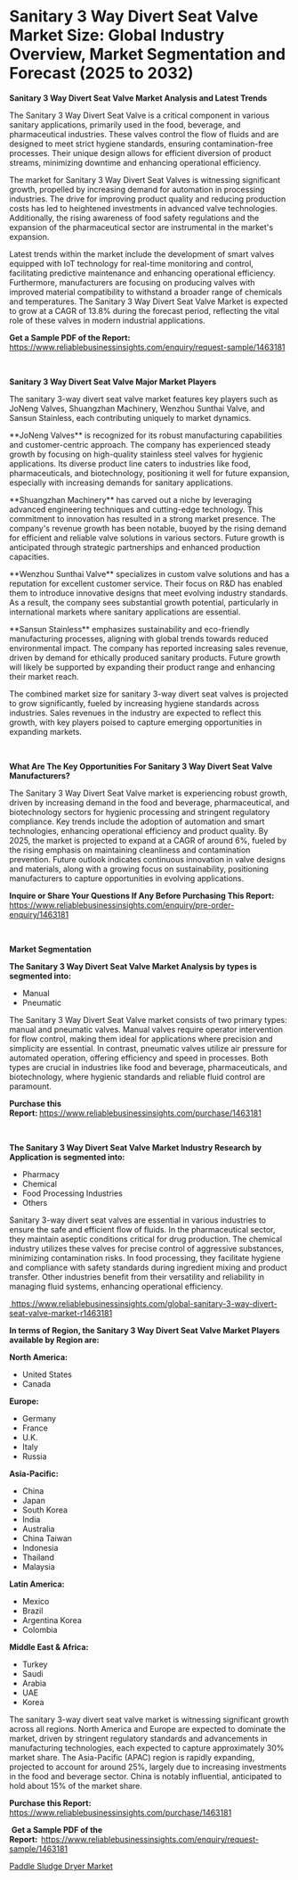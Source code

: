 <p><h1>Sanitary 3 Way Divert Seat Valve Market Size: Global Industry Overview, Market Segmentation and Forecast (2025 to 2032)</h1></p><p><strong>Sanitary 3 Way Divert Seat Valve Market Analysis and Latest Trends</strong></p>
<p><p>The Sanitary 3 Way Divert Seat Valve is a critical component in various sanitary applications, primarily used in the food, beverage, and pharmaceutical industries. These valves control the flow of fluids and are designed to meet strict hygiene standards, ensuring contamination-free processes. Their unique design allows for efficient diversion of product streams, minimizing downtime and enhancing operational efficiency.</p><p>The market for Sanitary 3 Way Divert Seat Valves is witnessing significant growth, propelled by increasing demand for automation in processing industries. The drive for improving product quality and reducing production costs has led to heightened investments in advanced valve technologies. Additionally, the rising awareness of food safety regulations and the expansion of the pharmaceutical sector are instrumental in the market's expansion.</p><p>Latest trends within the market include the development of smart valves equipped with IoT technology for real-time monitoring and control, facilitating predictive maintenance and enhancing operational efficiency. Furthermore, manufacturers are focusing on producing valves with improved material compatibility to withstand a broader range of chemicals and temperatures. The Sanitary 3 Way Divert Seat Valve Market is expected to grow at a CAGR of 13.8% during the forecast period, reflecting the vital role of these valves in modern industrial applications.</p></p>
<p><strong>Get a Sample PDF of the Report:&nbsp;</strong> <a href="https://www.reliablebusinessinsights.com/enquiry/request-sample/1463181?utm_campaign=3128&utm_medium=2&utm_source=Github&utm_content=ia&utm_term=12042025&utm_id=sanitary-3-way-divert-seat-valve">https://www.reliablebusinessinsights.com/enquiry/request-sample/1463181</a></p>
<p>&nbsp;</p>
<p><strong>Sanitary 3 Way Divert Seat Valve Major Market Players</strong></p>
<p><p>The sanitary 3-way divert seat valve market features key players such as JoNeng Valves, Shuangzhan Machinery, Wenzhou Sunthai Valve, and Sansun Stainless, each contributing uniquely to market dynamics.</p><p>**JoNeng Valves** is recognized for its robust manufacturing capabilities and customer-centric approach. The company has experienced steady growth by focusing on high-quality stainless steel valves for hygienic applications. Its diverse product line caters to industries like food, pharmaceuticals, and biotechnology, positioning it well for future expansion, especially with increasing demands for sanitary applications.</p><p>**Shuangzhan Machinery** has carved out a niche by leveraging advanced engineering techniques and cutting-edge technology. This commitment to innovation has resulted in a strong market presence. The company's revenue growth has been notable, buoyed by the rising demand for efficient and reliable valve solutions in various sectors. Future growth is anticipated through strategic partnerships and enhanced production capacities.</p><p>**Wenzhou Sunthai Valve** specializes in custom valve solutions and has a reputation for excellent customer service. Their focus on R&D has enabled them to introduce innovative designs that meet evolving industry standards. As a result, the company sees substantial growth potential, particularly in international markets where sanitary applications are essential.</p><p>**Sansun Stainless** emphasizes sustainability and eco-friendly manufacturing processes, aligning with global trends towards reduced environmental impact. The company has reported increasing sales revenue, driven by demand for ethically produced sanitary products. Future growth will likely be supported by expanding their product range and enhancing their market reach.</p><p>The combined market size for sanitary 3-way divert seat valves is projected to grow significantly, fueled by increasing hygiene standards across industries. Sales revenues in the industry are expected to reflect this growth, with key players poised to capture emerging opportunities in expanding markets.</p></p>
<p>&nbsp;</p>
<p><strong>What Are The Key Opportunities For Sanitary 3 Way Divert Seat Valve Manufacturers?</strong></p>
<p><p>The Sanitary 3 Way Divert Seat Valve market is experiencing robust growth, driven by increasing demand in the food and beverage, pharmaceutical, and biotechnology sectors for hygienic processing and stringent regulatory compliance. Key trends include the adoption of automation and smart technologies, enhancing operational efficiency and product quality. By 2025, the market is projected to expand at a CAGR of around 6%, fueled by the rising emphasis on maintaining cleanliness and contamination prevention. Future outlook indicates continuous innovation in valve designs and materials, along with a growing focus on sustainability, positioning manufacturers to capture opportunities in evolving applications.</p></p>
<p><strong>Inquire or Share Your Questions If Any Before Purchasing This Report:</strong> <a href="https://www.reliablebusinessinsights.com/enquiry/pre-order-enquiry/1463181?utm_campaign=3128&utm_medium=2&utm_source=Github&utm_content=ia&utm_term=12042025&utm_id=sanitary-3-way-divert-seat-valve">https://www.reliablebusinessinsights.com/enquiry/pre-order-enquiry/1463181</a></p>
<p>&nbsp;</p>
<p><strong>Market Segmentation</strong></p>
<p><strong>The Sanitary 3 Way Divert Seat Valve Market Analysis by types is segmented into:</strong></p>
<p><ul><li>Manual</li><li>Pneumatic</li></ul></p>
<p><p>The Sanitary 3 Way Divert Seat Valve market consists of two primary types: manual and pneumatic valves. Manual valves require operator intervention for flow control, making them ideal for applications where precision and simplicity are essential. In contrast, pneumatic valves utilize air pressure for automated operation, offering efficiency and speed in processes. Both types are crucial in industries like food and beverage, pharmaceuticals, and biotechnology, where hygienic standards and reliable fluid control are paramount.</p></p>
<p><strong>Purchase this Report:&nbsp;</strong><a href="https://www.reliablebusinessinsights.com/purchase/1463181?utm_campaign=3128&utm_medium=2&utm_source=Github&utm_content=ia&utm_term=12042025&utm_id=sanitary-3-way-divert-seat-valve">https://www.reliablebusinessinsights.com/purchase/1463181</a></p>
<p>&nbsp;</p>
<p><strong>The Sanitary 3 Way Divert Seat Valve Market Industry Research by Application is segmented into:</strong></p>
<p><ul><li>Pharmacy</li><li>Chemical</li><li>Food Processing Industries</li><li>Others</li></ul></p>
<p><p>Sanitary 3-way divert seat valves are essential in various industries to ensure the safe and efficient flow of fluids. In the pharmaceutical sector, they maintain aseptic conditions critical for drug production. The chemical industry utilizes these valves for precise control of aggressive substances, minimizing contamination risks. In food processing, they facilitate hygiene and compliance with safety standards during ingredient mixing and product transfer. Other industries benefit from their versatility and reliability in managing fluid systems, enhancing operational efficiency.</p></p>
<p><a href="https://www.reliablebusinessinsights.com/global-sanitary-3-way-divert-seat-valve-market-r1463181?utm_campaign=3128&utm_medium=2&utm_source=Github&utm_content=ia&utm_term=12042025&utm_id=sanitary-3-way-divert-seat-valve">&nbsp;https://www.reliablebusinessinsights.com/global-sanitary-3-way-divert-seat-valve-market-r1463181</a></p>
<p><strong>In terms of Region, the Sanitary 3 Way Divert Seat Valve Market Players available by Region are:</strong></p>
<p>
    <p> <strong> North America: </strong>
        <ul>
            <li>United States</li>
            <li>Canada</li>
        </ul>
        </p> 
    <p> <strong> Europe: </strong>
        <ul>
            <li>Germany</li>
            <li>France</li>
            <li>U.K.</li>
            <li>Italy</li>
            <li>Russia</li>
        </ul>
        </p> 
    <p> <strong> Asia-Pacific: </strong>
        <ul>
            <li>China</li>
            <li>Japan</li>
            <li>South Korea</li>
            <li>India</li>
            <li>Australia</li>
            <li>China Taiwan</li>
            <li>Indonesia</li>
            <li>Thailand</li>
            <li>Malaysia</li>
        </ul>
        </p> 
    <p> <strong> Latin America: </strong>
        <ul>
            <li>Mexico</li>
            <li>Brazil</li>
            <li>Argentina Korea</li>
            <li>Colombia</li>
        </ul>
        </p> 
    <p> <strong> Middle East & Africa: </strong>
        <ul>
            <li>Turkey</li>
            <li>Saudi</li>
            <li>Arabia</li>
            <li>UAE</li>
            <li>Korea</li>
        </ul>
    </p>
    </p>
<p><p>The sanitary 3-way divert seat valve market is witnessing significant growth across all regions. North America and Europe are expected to dominate the market, driven by stringent regulatory standards and advancements in manufacturing technologies, each expected to capture approximately 30% market share. The Asia-Pacific (APAC) region is rapidly expanding, projected to account for around 25%, largely due to increasing investments in the food and beverage sector. China is notably influential, anticipated to hold about 15% of the market share.</p></p>
<p><strong>Purchase this Report: </strong><a href="https://www.reliablebusinessinsights.com/purchase/1463181?utm_campaign=3128&utm_medium=2&utm_source=Github&utm_content=ia&utm_term=12042025&utm_id=sanitary-3-way-divert-seat-valve">https://www.reliablebusinessinsights.com/purchase/1463181</a></p>
<p>&nbsp;<strong>Get a Sample PDF of the Report:&nbsp;&nbsp;</strong><a href="https://www.reliablebusinessinsights.com/enquiry/request-sample/1463181?utm_campaign=3128&utm_medium=2&utm_source=Github&utm_content=ia&utm_term=12042025&utm_id=sanitary-3-way-divert-seat-valve">https://www.reliablebusinessinsights.com/enquiry/request-sample/1463181</a></p>
<p><strong></strong></p>
<p><p><a href="https://github.com/spineamosa0e/Market-Research-Report-List-1/blob/main/paddle-sludge-dryer-market.md?utm_campaign=3128&utm_medium=2&utm_source=Github&utm_content=ia&utm_term=12042025&utm_id=sanitary-3-way-divert-seat-valve">Paddle Sludge Dryer Market</a></p></p>